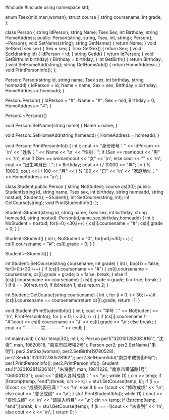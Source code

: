 #include<iostream>
#include<string>
using namespace std;

enum Tsex{mid,man,woman};
struct course {
	string coursename;
	int grade;
};

class Person {
	string IdPerson;
	string Name;
	Tsex Sex;
	int Birthday;
	string HomeAddress;
public:
	Person(string, string, Tsex, int, string);
	Person();
	~Person();
	void SetName(string);
	string GetName() { return Name; }
	void SetSex(Tsex sex) { Sex = sex; }
	Tsex GetSex() { return Sex; }
	void SexId(string id) { IdPerson = id; }
	string GetId() { return IdPerson; }
	void SetBirth(int birthday) { Birthday = birthday; }
	int GetBirth() { return Birthday; }
	void SetHomeAdd(string);
	string GetHomeAdd() { return HomeAddress; }
	void PrintPersonInfo();
};

Person::Person(string id, string name, Tsex sex, int birthday, string homeadd)
{
	IdPerson = id;
	Name = name;
	Sex = sex;
	Birthday = birthday;
	HomeAddress = homeadd;
}

Person::Person()
{
	IdPerson = "#"; Name = "#"; Sex = mid;
	Birthday = 0; HomeAddress = "#";
}

Person::~Person(){}

void Person::SetName(string name)
{
	Name = name;
}

void Person::SetHomeAdd(string homeadd)
{
	HomeAddress = homeadd;
}

void Person::PrintPersonInfo()
{
	int i;
	cout << "身份账号：" << IdPerson << '\n' << "姓名：" << Name << '\n' << "性别：";
	if (Sex == man)cout << "男" << '\n';
	else if (Sex == woman)cout << "女" << '\n';
		else cout << "" << '\n';
	cout << "出生年月日：";
	i = Birthday;
	cout << i / 10000 << "年";
	i = i % 10000;
	cout << i / 100 << "月" << i % 100 << "日" << '\n' << "家庭地址：" << HomeAddress << '\n';
}
  
class Student:public Person {
	string NoStudent;
	course cs[30];
public:
	Student(string id, string name, Tsex sex, int birthday, string homeadd, string nostud);
	Student();
	~Student();
	int SetCourse(string, int);
	int GetCourse(string);
	void PrintStudentIbfo();
};

Student::Student(string id, string name, Tsex sex, int birthday, string homeadd, string nostud)
	:Person(id,name,sex,birthday,homeadd)
{
	int i; NoStudent = nostud;
	for(i=0;i<30;i++)
	{
		cs[i].coursename = "#";
		cs[i].grade = 0;
	}
}

Student::Student()
{
	int i;
	NoStudent = "0";
	for(i=0;i<30;i++)
	{
		cs[i].coursename = "#";
		cs[i].grade = 0;
	}
}

Student::~Student(){ }

int Student::SetCourse(string coursename, int grade)
{
	int i;
	bool b = false;
	for(i=0;i<30;i++)
	{
		if (cs[i].coursename == "#")
		{
			cs[i].coursename = coursename;
			cs[i].grade = grade;
			b = false;
			break;
		}
		else if (cs[i].coursename == coursename)
		{
			cs[i].grade = grade;
			b = true;
			break;
		}
	}
	if (i == 30)return 0;
	if (b)return 1;
	else return 2;
}

int Student::GetCourse(string coursename)
{
	int i;
	for (i = 0; i < 30; i++)if (cs[i].coursename == coursename)return cs[i].grade;
	return -1;
}

void Student::PrintStudentIbfo()
{
	int i;
	cout << "学号：" << NoStudent << '\n';
	PrintPersonInfo();
	for (i = 0; i < 30; i++)
	{
		if (cs[i].coursename != "#")cout << cs[i].coursename << '\t' << cs[i].grade << '\n';
		else break;
	}
	cout << "--------完--------" << endl;
}

int main(void)
{
	char temp[30];
	int i, k;
	Person per1("3201012820818161", "沈俊", man, 19820818, "南京市四牌楼2号");
	Person per2;
	per2.SetName("朱明");
	per2.SetSex(woman);
	per2.SetBirth(19780528);
	per2.SexId("320102780528162");
	per2.SetHomeAdd("南京市成贤街9号");
	per1.PrintPersonInfo();
	per2.PrintPersonInfo();
	Student stu1("320102811226161", "朱海鹏", man, 19811226, "南京市黄浦路1号", "06000123");
	cout << "请输入各科成绩：" << '\n';
	while (1)
	{
		cin >> temp;
		if (!strcmp(temp, "end"))break;
		cin >> k;
		i = stu1.SetCourse(temp, k);
		if (i == 0)cout << "成绩列表已满！" << '\n';
		else if (i == 1)cout << "修改成绩" << '\n';
			 else cout << "登记成绩" << '\n';
	}
	stu1.PrintStudentIbfo();
	while (1)
	{
		cout << "查询成绩" << '\n' << "请输入科目" << '\n';
		cin >> temp;
		if (!strcmp(temp, "end"))break;
		k = stu1.GetCourse(temp);
		if (k == -1)cout << "未查到" << '\n';
		else cout << k << '\n';
	}
	return 0;
}
